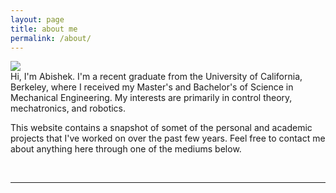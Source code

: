 ```yaml
---
layout: page
title: about me
permalink: /about/
---
```


<img class="col one right" src="/img/prof_pic.jpg">

<br/>
Hi, I'm Abishek. I'm a recent graduate from the University of California, Berkeley, where I received my Master's and Bachelor's of Science in Mechanical Engineering. My interests are primarily in control theory, mechatronics, and robotics. 

This website contains a snapshot of somet of the personal and academic projects that I've worked on over the past few years. Feel free to contact me about anything here through one of the mediums below. 


<br/>
<hr/>
<br/>
<span class="contacticon center">
	<a href="abishek.akella@gmail.com"><i class="fa fa-envelope-square"></i></a>
	<a href="https://github.com/akakella" target="_blank"><i class="fa fa-github-square"></i></a>
	<a href="https://www.linkedin.com/in/akakella" target="_blank"><i class="fa fa-linkedin-square"></i></a>
	<a href="https://twitter.com/akakella" target="_blank"><i class="fa fa-twitter-square"></i></a>
</span>

<div class="col three caption">
	
</div>

